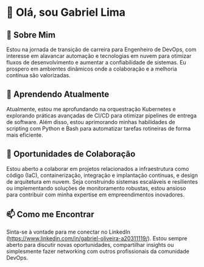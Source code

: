 # 👋 Olá, sou Gabriel Lima

## 👀 Sobre Mim
Estou na jornada de transição de carreira para Engenheiro de DevOps, com interesse em alavancar automação e tecnologias em nuvem para otimizar fluxos de desenvolvimento e aumentar a confiabilidade de sistemas. Eu prospero em ambientes dinâmicos onde a colaboração e a melhoria contínua são valorizadas.

## 🌱 Aprendendo Atualmente
Atualmente, estou me aprofundando na orquestração Kubernetes e explorando práticas avançadas de CI/CD para otimizar pipelines de entrega de software. Além disso, estou aprimorando minhas habilidades de scripting com Python e Bash para automatizar tarefas rotineiras de forma mais eficiente.

## 💼 Oportunidades de Colaboração
Estou aberto a colaborar em projetos relacionados a infraestrutura como código (IaC), containerização, integração e implantação contínuas, e design de arquitetura em nuvem. Seja construindo sistemas escaláveis e resilientes ou implementando soluções de monitoramento robustas, estou ansioso para contribuir com minha expertise em empreendimentos inovadores.

## 📫 Como me Encontrar
Sinta-se à vontade para me conectar no LinkedIn (https://www.linkedin.com/in/gabriel-oliveira-a20311119/). Estou sempre aberto para discutir novas oportunidades, compartilhar insights ou simplesmente fazer networking com outros profissionais da comunidade DevOps.
